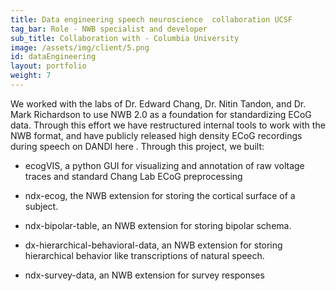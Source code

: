 ```yaml
---
title: Data engineering speech neuroscience  collaboration UCSF
tag_bar: Role - NWB specialist and developer
sub_title: Collaboration with - Columbia University
image: /assets/img/client/5.png
id: dataEngineering
layout: portfolio
weight: 7
---
```


We worked with the labs of Dr. Edward Chang, Dr. Nitin Tandon, and Dr. Mark Richardson to use NWB 2.0 as a foundation for standardizing ECoG data. Through this effort we have restructured internal tools to work with the NWB format, and have publicly released high density ECoG recordings during speech on DANDI here . Through this project, we built:

- ecogVIS, a python GUI for visualizing and annotation of raw voltage traces and standard Chang Lab ECoG preprocessing

- ndx-ecog, the NWB extension for storing the cortical surface of a subject.

- ndx-bipolar-table, an NWB extension for storing bipolar schema.
- dx-hierarchical-behavioral-data, an NWB extension for storing hierarchical behavior like transcriptions of natural speech.
- ndx-survey-data, an NWB extension for survey responses
